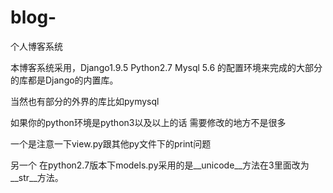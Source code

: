 # blog-
个人博客系统

本博客系统采用，Django1.9.5 Python2.7 Mysql 5.6 的配置环境来完成的大部分的库都是Django的内置库。

当然也有部分的外界的库比如pymysql

如果你的python环境是python3以及以上的话 需要修改的地方不是很多 

一个是注意一下view.py跟其他py文件下的print问题

另一个 在python2.7版本下models.py采用的是__unicode__方法在3里面改为__str__方法。
